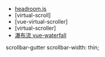 - [headroom.js](https://wicky.nillia.ms/headroom.js/)
- [virtual-scroll]
- [vue-virtual-scroller]
- [virtual-scroller]
- [瀑布流 vue-waterfall](https://github.com/MopTym/vue-waterfall)

scrollbar-gutter
scrollbar-width: thin;